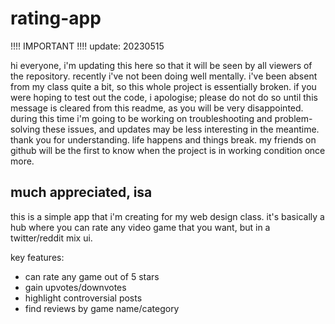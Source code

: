 # rating-app

!!!! IMPORTANT !!!! update: 20230515

hi everyone,
i'm updating this here so that it will be seen by all viewers of the repository. 
recently i've not been doing well mentally. i've been absent from my class quite a bit, so this whole project is essentially broken. 
if you were hoping to test out the code, i apologise; please do not do so until this message is cleared from this readme, as you will be very disappointed. 
during this time i'm going to be working on troubleshooting and problem-solving these issues, and updates may be less interesting in the meantime. 
thank you for understanding. life happens and things break. my friends on github will be the first to know when the project is in working condition once more. 

much appreciated, 
isa 
---
this is a simple app that i'm creating for my web design class. it's basically a hub where you can rate any video game that you want, but in a twitter/reddit mix ui.

key features: 
- can rate any game out of 5 stars 
- gain upvotes/downvotes 
- highlight controversial posts 
- find reviews by game name/category
